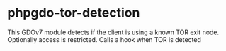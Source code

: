 # phpgdo-tor-detection
This GDOv7 module detects if the client is using a known TOR exit node. Optionally access is restricted. Calls a hook when TOR is detected
